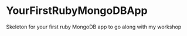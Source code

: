 YourFirstRubyMongoDBApp
=======================

Skeleton for your first ruby MongoDB app to go along with my workshop
